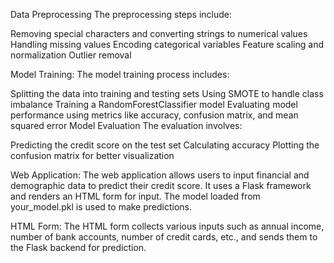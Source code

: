 Data Preprocessing
The preprocessing steps include:

Removing special characters and converting strings to numerical values
Handling missing values
Encoding categorical variables
Feature scaling and normalization
Outlier removal

Model Training:
The model training process includes:


Splitting the data into training and testing sets
Using SMOTE to handle class imbalance
Training a RandomForestClassifier model
Evaluating model performance using metrics like accuracy, confusion matrix, and mean squared error
Model Evaluation
The evaluation involves:

Predicting the credit score on the test set
Calculating accuracy
Plotting the confusion matrix for better visualization


Web Application:
The web application allows users to input financial and demographic data to predict their credit score. It uses a Flask framework and renders an HTML form for input. The model loaded from your_model.pkl is used to make predictions.


HTML Form:
The HTML form collects various inputs such as annual income, number of bank accounts, number of credit cards, etc., and sends them to the Flask backend for prediction.
